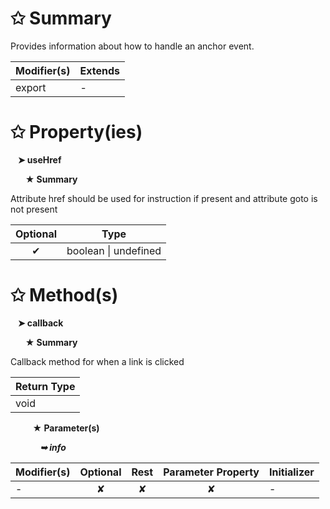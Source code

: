 # &#10025; Summary

Provides information about how to handle an anchor event.

| Modifier(s)                            | Extends                                    |
|----------------------------------------|--------------------------------------------|
| export | - |

# &#10025; Property(ies)

&nbsp;&nbsp; **&#10148; useHref**

&nbsp;&nbsp;&nbsp;&nbsp;&nbsp; **&#9733; Summary**

Attribute href should be used for instruction if present and
attribute goto is not present

| Optional                           | Type                         |
|:----------------------------------:|------------------------------|
| ✔ | boolean &#124; undefined |

# &#10025; Method(s)

&nbsp;&nbsp; **&#10148; callback**

&nbsp;&nbsp;&nbsp;&nbsp;&nbsp; **&#9733; Summary**

Callback method for when a link is clicked

| Return Type                       |
|-----------------------------------|
| void |

&nbsp;&nbsp;&nbsp;&nbsp;&nbsp;&nbsp;&nbsp;&nbsp; **&#9733; Parameter(s)**

&nbsp;&nbsp;&nbsp;&nbsp;&nbsp;&nbsp;&nbsp;&nbsp;&nbsp;&nbsp;&nbsp; _**&#10149; info**_

| Modifier(s)                              | Optional                           | Rest                          | Parameter Property                          | Initializer                       |
|------------------------------------------|:----------------------------------:|:-----------------------------:|:-------------------------------------------:|-----------------------------------|
| - | ✘  | ✘ | ✘ | - |
